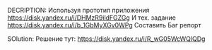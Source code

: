 DECRIPTION:
Используя прототип приложения https://disk.yandex.ru/i/DHMzR9ildFGZGg
И тех. задание https://disk.yandex.ru/i/b_1GbMyXGv0WPg
Составить Баг репорт

SOlution:
Решение тут: https://disk.yandex.ru/i/R_wG05WcWQlQDg